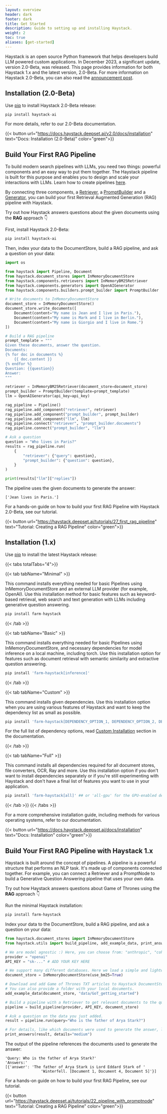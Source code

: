 ```yaml
---
layout: overview
header: dark
footer: dark
title: Get Started
description: Guide to setting up and installing Haystack. 
weight: 2
toc: true
aliases: [get-started]
---
```


<!-- ## Haystack Source Code

Haystack is an open source Python framework that helps developers build LLM empowered custom application.

You can find the source code for Haystack on GitHub. This is also the main channel for raising issues, asking questions and contributing to the project.

{{< button url="https://github.com/deepset-ai/haystack" text="View Source Code" color="green">}} -->

Haystack is an open source Python framework that helps developers build LLM powered custom applications. In December 2023, a significant update, version 2.0-Beta, was released. This page provides information for both Haystack 1.x and the latest version, 2.0-Beta. For more information on Haystack 2.0-Beta, you can also read the [announcement post](https://haystack.deepset.ai/blog/introducing-haystack-2-beta-and-advent).

## Installation (2.0-Beta) 

Use [pip](https://github.com/pypa/pip) to install Haystack 2.0-Beta release:

```python
pip install haystack-ai
```

For more details, refer to our 2.0-Beta documentation.

{{< button url="https://docs.haystack.deepset.ai/v2.0/docs/installation" text="Docs: Installation (2.0-Beta)" color="green">}}

## Build Your First RAG Pipeline

To build modern search pipelines with LLMs, you need two things: powerful components and an easy way to put them together. The Haystack pipeline is built for this purpose and enables you to design and scale your interactions with LLMs. Learn how to create pipelines [here](https://docs.haystack.deepset.ai/v2.0/docs/creating-pipelines).

By connecting three components, a [Retriever](https://docs.haystack.deepset.ai/v2.0/docs/retrievers), a [PromptBuilder](https://docs.haystack.deepset.ai/v2.0/docs/promptbuilder) and a [Generator](https://docs.haystack.deepset.ai/v2.0/docs/generators), you can build your first Retrieval Augmented Generation (RAG) pipeline with Haystack.

Try out how Haystack answers questions about the given documents using the **RAG** approach 👇

First, install Haystack 2.0-Beta:
```bash
pip install haystack-ai
```

Then, index your data to the DocumentStore, build a RAG pipeline, and ask a question on your data: 
```python
import os

from haystack import Pipeline, Document
from haystack.document_stores import InMemoryDocumentStore
from haystack.components.retrievers import InMemoryBM25Retriever
from haystack.components.generators import OpenAIGenerator
from haystack.components.builders.prompt_builder import PromptBuilder

# Write documents to InMemoryDocumentStore
document_store = InMemoryDocumentStore()
document_store.write_documents([
    Document(content="My name is Jean and I live in Paris."), 
    Document(content="My name is Mark and I live in Berlin."), 
    Document(content="My name is Giorgio and I live in Rome.")
])

# Build a RAG pipeline
prompt_template = """
Given these documents, answer the question.
Documents:
{% for doc in documents %}
    {{ doc.content }}
{% endfor %}
Question: {{question}}
Answer:
"""

retriever = InMemoryBM25Retriever(document_store=document_store)
prompt_builder = PromptBuilder(template=prompt_template)
llm = OpenAIGenerator(api_key=api_key)

rag_pipeline = Pipeline()
rag_pipeline.add_component("retriever", retriever)
rag_pipeline.add_component("prompt_builder", prompt_builder)
rag_pipeline.add_component("llm", llm)
rag_pipeline.connect("retriever", "prompt_builder.documents")
rag_pipeline.connect("prompt_builder", "llm")

# Ask a question
question = "Who lives in Paris?"
results = rag_pipeline.run(
    {
        "retriever": {"query": question},
        "prompt_builder": {"question": question},
    }
)

print(results["llm"]["replies"])
```
The pipeline uses the given documents to generate the answer:

```text
['Jean lives in Paris.']
```

For a hands-on guide on how to build your first RAG Pipeline with Haystack 2.0-Beta, see our tutorial.

{{< button url="https://haystack.deepset.ai/tutorials/27_first_rag_pipeline" text="Tutorial: Creating a RAG Pipeline" color="green">}}


## Installation (1.x)

Use [pip](https://github.com/pypa/pip) to install the latest Haystack release:

{{< tabs totalTabs="4">}}

{{< tab tabName="Minimal"  >}}

This command installs everything needed for basic Pipelines using InMemoryDocumentStore and an external LLM provider (for example, OpenAI). Use this installation method for basic features such as keyword-based retrieval, web search and text generation with LLMs including generative question answering.

```python
pip install farm-haystack
```

{{< /tab >}}

{{< tab tabName="Basic"  >}}

This command installs everything needed for basic Pipelines using InMemoryDocumentStore, and necessary dependencies for model inference on a local machine, including torch. Use this installation option for features such as document retrieval with semantic similarity and extractive question answering.

```python
pip install 'farm-haystack[inference]'
```

{{< /tab >}}

{{< tab tabName="Custom" >}}

This command installs given dependencies. Use this installation option when you are using various features of Haystack and want to keep the dependency list as small as possible. 

```python
pip install 'farm-haystack[DEPENDENCY_OPTION_1, DEPENDENCY_OPTION_2, DEPENDENCY_OPTION_3...]'
```

For the full list of dependency options, read [Custom Installation](https://docs.haystack.deepset.ai/docs/installation#custom-installation) section in the documentation.

{{< /tab >}}

{{< tab tabName="Full" >}}

This command installs all dependencies required for all document stores, file converters, OCR, Ray and more. Use this installation option if you don't want to install dependencies separately or if you're still experimenting with Haystack and don't have a final list of features you want to use in your application.

```python
pip install 'farm-haystack[all]' ## or 'all-gpu' for the GPU-enabled dependencies
```

{{< /tab >}}
{{< /tabs >}}

For a more comprehensive installation guide, including methods for various operating systems, refer to our documentation.

{{< button url="https://docs.haystack.deepset.ai/docs/installation" text="Docs: Installation" color="green">}}

## Build Your First RAG Pipeline with Haystack 1.x

Haystack is built around the concept of pipelines. A pipeline is a powerful structure that performs an NLP task. It's made up of components connected together.
For example, you can connect a Retriever and a PromptNode to build a Generative Question Answering pipeline that uses your own data.

Try out how Haystack answers questions about Game of Thrones using the **RAG** approach 👇

Run the minimal Haystack installation:
```bash
pip install farm-haystack
```
Index your data to the DocumentStore, build a RAG pipeline, and ask a question on your data: 
```python
from haystack.document_stores import InMemoryDocumentStore
from haystack.utils import build_pipeline, add_example_data, print_answers

# We are model agnostic :) Here, you can choose from: "anthropic", "cohere", "huggingface", and "openai".
provider = "openai"
API_KEY = "sk-..." # ADD YOUR KEY HERE

# We support many different databases. Here we load a simple and lightweight in-memory database.
document_store = InMemoryDocumentStore(use_bm25=True)

# Download and add Game of Thrones TXT articles to Haystack DocumentStore.
# You can also provide a folder with your local documents.
add_example_data(document_store, "data/GoT_getting_started")

# Build a pipeline with a Retriever to get relevant documents to the query and a PromptNode interacting with LLMs using a custom prompt.
pipeline = build_pipeline(provider, API_KEY, document_store)

# Ask a question on the data you just added.
result = pipeline.run(query="Who is the father of Arya Stark?")

# For details, like which documents were used to generate the answer, look into the <result> object
print_answers(result, details="medium")
```
The output of the pipeline references the documents used to generate the answer:

```text
'Query: Who is the father of Arya Stark?'
'Answers:'
[{'answer': 'The father of Arya Stark is Lord Eddard Stark of '
                'Winterfell. [Document 1, Document 4, Document 5]'}]
```

For a hands-on guide on how to build your first RAG Pipeline, see our tutorial.

{{< button url="https://haystack.deepset.ai/tutorials/22_pipeline_with_promptnode" text="Tutorial: Creating a RAG Pipeline" color="green">}}

